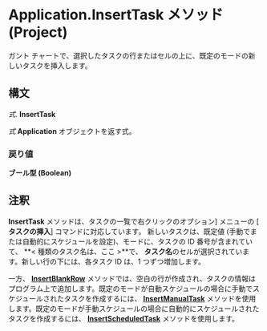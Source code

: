 
# Application.InsertTask メソッド (Project)

ガント チャートで、選択したタスクの行またはセルの上に、既定のモードの新しいタスクを挿入します。


## 構文

 _式_. **InsertTask**

 _式_ **Application** オブジェクトを返す式。


### 戻り値

 **ブール型 (Boolean)**


## 注釈

 **InsertTask** メソッドは、タスクの一覧で右クリックのオプション] メニューの [ **タスクの挿入**] コマンドに対応しています。 新しいタスクは、既定値 (手動でまたは自動的にスケジュールを設定)、モードに、タスクの ID 番号が含まれていて、  **< 種類のタスク名は、ここ >**で、 **タスク名**のセルが選択されています。新しい行の下には、各タスク ID は、1 つずつ増加します。

一方、 **[InsertBlankRow](1726e283-d242-53d4-d675-b9cb9d649d29.md)** メソッドでは、空白の行が作成され、タスクの情報はプログラム上で追加します。既定のモードが自動スケジュールの場合に手動でスケジュールされたタスクを作成するには、 **[InsertManualTask](4fcfa1be-2a92-9906-2024-6bd14a31fdac.md)** メソッドを使用します。既定のモードが手動スケジュールの場合に自動的にスケジュールされたタスクを作成するには、 **[InsertScheduledTask](0bf89c86-6e0b-19fb-131c-70be563876bd.md)** メソッドを使用します。

